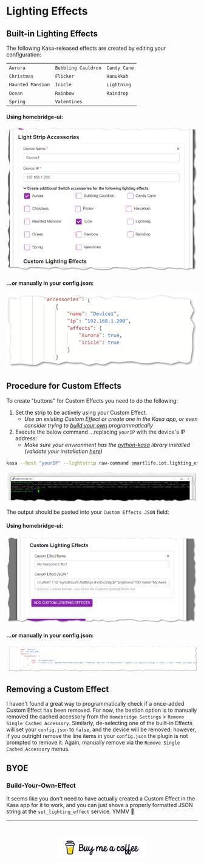 # Lighting Effects

## Built-in Lighting Effects

The following Kasa-released effects are created by editing your configuration:

<table>
  <tr><td><code>Aurora</code></td><td><code>Bubbling Cauldron</code></td><td><code>Candy Cane</code></td></tr>
  <tr><td><code>Christmas</code></td><td><code>Flicker</code></td><td><code>Hanukkah</code></td></tr>
  <tr><td><code>Haunted Mansion</code></td><td><code>Icicle</code></td><td><code>Lightning</code></td></tr>
  <tr><td><code>Ocean</code></td><td><code>Rainbow</code></td><td><code>Raindrop</code></td></tr>
  <tr><td><code>Spring</code></td><td><code>Valentines</code></td><td>&nbsp;</td></tr>
</table>

#### Using homebridge-ui:

![setBultinviaUI](../img/setBuiltinviaUI.png)

#### ...or manually in your config.json:

![setBultinviaConfig](../img/setBuiltinviaConfig.png)

## Procedure for Custom Effects

To create "buttons" for Custom Effects you need to do the following:

1. Set the strip to be actively using your Custom Effect.  
   * *Use an existing Custom Effect or create one in the Kasa app, or even consider trying to [build your own](#BYOE) programmatically*
1. Execute the below command ...replacing `yourIP` with the device's IP address:
   * *Make sure your environment has the [python-kasa](https://github.com/python-kasa/python-kasa#readme) library installed (validate your installation [here](README.md#Validation))*


```sh
kasa --host "yourIP" --lightstrip raw-command smartlife.iot.lighting_effect get_lighting_effect | sed "s/ //g"
```

![grabbingCustomEffectJSON](../img/gettingCustomEffectJSON.png)

The output should be pasted into your `Custom Effects JSON` field:

#### Using homebridge-ui:

![setJSONviaUI](../img/setJSONviaUI.png)

#### ...or manually in your config.json:

![setJSONviaConfig](../img/setJSONviaConfig.png)

## Removing a Custom Effect

I haven't found a great way to programmatically check if a once-added Custom Effect has been removed.  For now, the bestion option is to manually removed the cached accessory from the `Homebridge Settings` > `Remove Single Cached Accessory`.  Similarly, de-selecting one of the built-in Effects will set your `config.json` to `false`, and the device will be removed; however, if you outright remove the line items in your `config.json` the plugin is not prompted to remove it.  Again, manually remove via the `Remove Single Cached Accessory` menus.

## BYOE

### Build-Your-Own-Effect

It seems like you don't need to have actually created a Custom Effect in the Kasa app for it to work, and you can just shove a properly formatted JSON string at the `set_lighting_effect` service.  YMMV :truck:
<br><hr><br>
<p align="center">
    <a href="https://buymeacoffee.com/steveredden"><img src="../img/bmc-new-logo.jpg" width="230"/></a>
</p>
